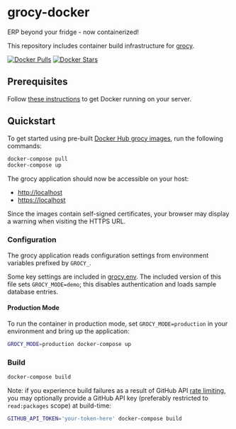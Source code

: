 # grocy-docker

ERP beyond your fridge - now containerized!

This repository includes container build infrastructure for [grocy](https://github.com/grocy/grocy).

[![Docker Pulls](https://img.shields.io/docker/pulls/grocy/grocy-docker.svg)](https://hub.docker.com/r/grocy/grocy/)
[![Docker Stars](https://img.shields.io/docker/stars/grocy/grocy-docker.svg)](https://hub.docker.com/r/grocy/grocy/)

## Prerequisites

Follow [these instructions](https://docs.docker.com/install/) to get Docker running on your server.

## Quickstart

To get started using pre-built [Docker Hub grocy images](https://hub.docker.com/u/grocy), run the following commands:

```sh
docker-compose pull
docker-compose up
```

The grocy application should now be accessible on your host:

 - [http://localhost](http://localhost)
 - [https://localhost](https://localhost)

Since the images contain self-signed certificates, your browser may display a warning when visiting the HTTPS URL.

### Configuration

The grocy application reads configuration settings from environment variables prefixed by `GROCY_`.

Some key settings are included in [grocy.env](grocy.env). The included version of this file sets `GROCY_MODE=demo`; this disables authentication and loads sample database entries.

#### Production Mode

To run the container in production mode, set `GROCY_MODE=production` in your environment and bring up the application:

```sh
GROCY_MODE=production docker-compose up
```

### Build

```sh
docker-compose build
```

Note: if you experience build failures as a result of GitHub API [rate limiting](https://developer.github.com/v3/#rate-limiting), you may optionally provide a GitHub API key (preferably restricted to `read:packages` scope) at build-time:

```sh
GITHUB_API_TOKEN='your-token-here' docker-compose build
```
